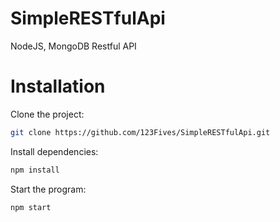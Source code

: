 # SimpleRESTfulApi
NodeJS, MongoDB Restful API

# Installation
Clone the project:

```bash
git clone https://github.com/123Fives/SimpleRESTfulApi.git
```
Install dependencies:

```bash
npm install
```
Start the program:
```bash
npm start
```
